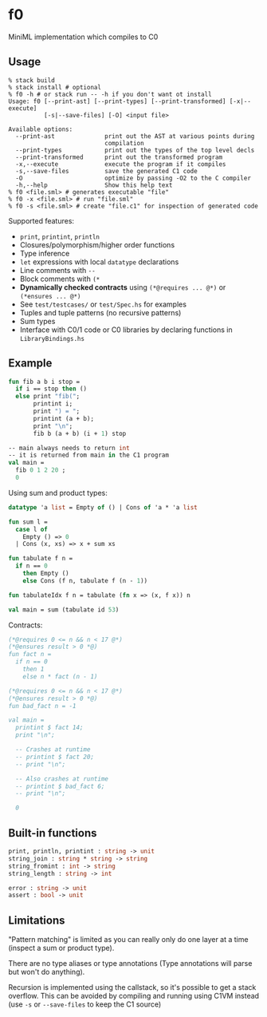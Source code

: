 # f0

MiniML implementation which compiles to C0

## Usage
```
% stack build
% stack install # optional
% f0 -h # or stack run -- -h if you don't want ot install
Usage: f0 [--print-ast] [--print-types] [--print-transformed] [-x|--execute]
          [-s|--save-files] [-O] <input file>

Available options:
  --print-ast              print out the AST at various points during
                           compilation
  --print-types            print out the types of the top level decls
  --print-transformed      print out the transformed program
  -x,--execute             execute the program if it compiles
  -s,--save-files          save the generated C1 code
  -O                       optimize by passing -O2 to the C compiler
  -h,--help                Show this help text
% f0 <file.sml> # generates executable "file"
% f0 -x <file.sml> # run "file.sml"
% f0 -s <file.sml> # create "file.c1" for inspection of generated code
```

Supported features:
 - `print`, `printint`, `println`
 - Closures/polymorphism/higher order functions
 - Type inference
 - `let` expressions with local `datatype` declarations
 - Line comments with `--` 
 - Block comments with `(*` 
 - **Dynamically checked contracts** using `(*@requires ... @*)` or `(*ensures ... @*)` 
 - See `test/testcases/` or `test/Spec.hs` for examples
 - Tuples and tuple patterns (no recursive patterns)
 - Sum types
 - Interface with C0/1 code or C0 libraries by declaring functions in `LibraryBindings.hs`

## Example

```sml
fun fib a b i stop =
  if i == stop then ()
  else print "fib(";
       printint i;
       print ") = ";
       printint (a + b);
       print "\n";
       fib b (a + b) (i + 1) stop

-- main always needs to return int
-- it is returned from main in the C1 program
val main = 
  fib 0 1 2 20 ; 
  0
```

Using sum and product types:
```sml
datatype 'a list = Empty of () | Cons of 'a * 'a list 

fun sum l =
  case l of
    Empty () => 0
  | Cons (x, xs) => x + sum xs

fun tabulate f n =
  if n == 0
    then Empty ()
    else Cons (f n, tabulate f (n - 1))

fun tabulateIdx f n = tabulate (fn x => (x, f x)) n

val main = sum (tabulate id 53)
```

Contracts:
```sml
(*@requires 0 <= n && n < 17 @*)
(*@ensures result > 0 *@)
fun fact n = 
  if n == 0 
    then 1 
    else n * fact (n - 1)

(*@requires 0 <= n && n < 17 @*)
(*@ensures result > 0 *@)
fun bad_fact n = -1

val main = 
  printint $ fact 14;
  print "\n";

  -- Crashes at runtime
  -- printint $ fact 20;
  -- print "\n";

  -- Also crashes at runtime
  -- printint $ bad_fact 6;
  -- print "\n";

  0
```

## Built-in functions
```sml
print, println, printint : string -> unit 
string_join : string * string -> string
string_fromint : int -> string
string_length : string -> int

error : string -> unit
assert : bool -> unit
```

## Limitations
"Pattern matching" is limited as you can really only
do one layer at a time (inspect a sum or product type).

There are no type aliases or type annotations (Type annotations will parse but won't do anything).

Recursion is implemented using the callstack,
so it's possible to get a stack overflow. This can be avoided by
compiling and running using C1VM instead (use `-s` or `--save-files` to
keep the C1 source)
